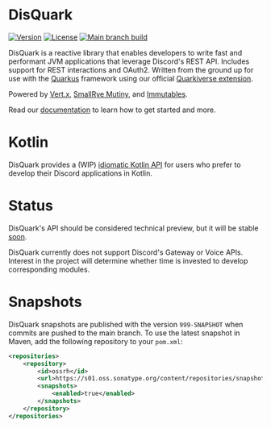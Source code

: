 # DisQuark

[![Version](https://img.shields.io/maven-central/v/io.disquark/disquark-rest?logo=apachemaven&style=for-the-badge)](https://search.maven.org/artifact/io.disquark/disquark-rest)
[![License](https://img.shields.io/github/license/disquark/disquark?style=for-the-badge&logo=mozilla)](https://www.mozilla.org/en-US/MPL/2.0/)
[![Main branch build](<https://img.shields.io/github/actions/workflow/status/disquark/disquark/ci-main.yml?branch=main&style=for-the-badge&logo=github>)](https://github.com/disquark/disquark/actions/workflows/ci-main.yml)

DisQuark is a reactive library that enables developers to write fast and performant JVM applications that leverage Discord's REST API. Includes support for REST interactions and OAuth2. Written from the ground up for use with the [Quarkus](https://quarkus.io) framework using our official [Quarkiverse extension]().

Powered by [Vert.x](https://vertx.io), [SmallRye Mutiny](https://smallrye.io/smallrye-mutiny), and [Immutables](https://immutables.github.io). 

Read our [documentation](https://docs.disquark.io) to learn how to get started and more.

# Kotlin

DisQuark provides a (WIP) [idiomatic Kotlin API]() for users who prefer to develop their Discord applications in Kotlin.

# Status

DisQuark's API should be considered technical preview, but it will be stable [soon](). 

DisQuark currently does not support Discord's Gateway or Voice APIs. Interest in the project will determine whether time is invested to develop corresponding modules.

# Snapshots

DisQuark snapshots are published with the version `999-SNAPSHOT` when commits are pushed to the main branch. To use the latest snapshot in Maven, add the following repository to your `pom.xml`:
```xml
<repositories>
    <repository>
        <id>ossrh</id>
        <url>https://s01.oss.sonatype.org/content/repositories/snapshots/</url>
        <snapshots>
            <enabled>true</enabled>
        </snapshots>
    </repository>
</repositories>
```